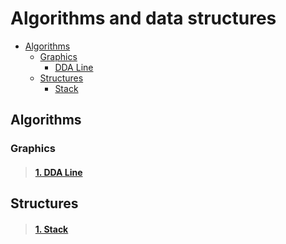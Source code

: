 # Algorithms and data structures
* [Algorithms](#algorithms)
  * [Graphics](#graphics)
    * [DDA Line](#1-dda-line)
  * [Structures](#structures)
    * [Stack](#1-stack)
    
## Algorithms
### Graphics
> #### [1. DDA Line](algorithms/graphics/dda_line)


## Structures
> #### [1. Stack](structures/stack)

